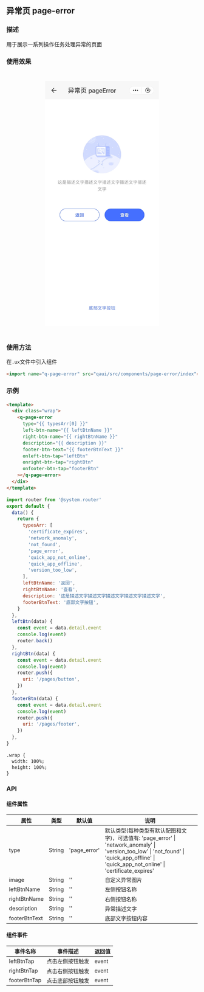 ## 异常页 page-error

### 描述

用于展示一系列操作任务处理异常的页面

### 使用效果

<div style="text-align: center;margin: 40px;"><img src="./assets/page-error.jpg" alt="barcode" style="width:300px" /></div>

### 使用方法

在`.ux`文件中引入组件

```html
<import name="q-page-error" src="qaui/src/components/page-error/index"></import>
```

### 示例

```html
<template>
  <div class="wrap">
    <q-page-error
      type="{{ typesArr[0] }}"
      left-btn-name="{{ leftBtnName }}"
      right-btn-name="{{ rightBtnName }}"
      description="{{ description }}"
      footer-btn-text="{{ footerBtnText }}"
      onleft-btn-tap="leftBtn"
      onright-btn-tap="rightBtn"
      onfooter-btn-tap="footerBtn"
    ></q-page-error>
  </div>
</template>
```

```js
import router from '@system.router'
export default {
  data() {
    return {
      typesArr: [
        'certificate_expires',
        'network_anomaly',
        'not_found',
        'page_error',
        'quick_app_not_online',
        'quick_app_offline',
        'version_too_low',
      ],
      leftBtnName: '返回',
      rightBtnName: '查看',
      description: '这是描述文字描述文字描述文字描述文字描述文字',
      footerBtnText: '底部文字按钮',
    }
  },
  leftBtn(data) {
    const event = data.detail.event
    console.log(event)
    router.back()
  },
  rightBtn(data) {
    const event = data.detail.event
    console.log(event)
    router.push({
      uri: '/pages/button',
    })
  },
  footerBtn(data) {
    const event = data.detail.event
    console.log(event)
    router.push({
      uri: '/pages/footer',
    })
  },
}
```

```less
.wrap {
  width: 100%;
  height: 100%;
}
```

### API

#### 组件属性

| 属性          | 类型   | 默认值       | 说明                                                                                                                                                                                          |
| ------------- | ------ | ------------ | --------------------------------------------------------------------------------------------------------------------------------------------------------------------------------------------- |
| type          | String | 'page_error' | 默认类型(每种类型有默认配图和文字)，可选值有: 'page_error' \| 'network_anomaly' \| 'version_too_low' \| 'not_found' \| 'quick_app_offline' \| 'quick_app_not_online' \| 'certificate_expires' |
| image         | String | ''           | 自定义异常图片                                                                                                                                                                                |
| leftBtnName   | String | ''           | 左侧按钮名称                                                                                                                                                                                  |
| rightBtnName  | String | ''           | 右侧按钮名称                                                                                                                                                                                  |
| description   | String | ''           | 异常描述文字                                                                                                                                                                                  |
| footerBtnText | String | ''           | 底部文字按钮内容                                                                                                                                                                              |

#### 组件事件

| 事件名称     | 事件描述         | 返回值 |
| ------------ | ---------------- | ------ |
| leftBtnTap   | 点击左侧按钮触发 | event  |
| rightBtnTap  | 点击右侧按钮触发 | event  |
| footerBtnTap | 点击底部按钮触发 | event  |
